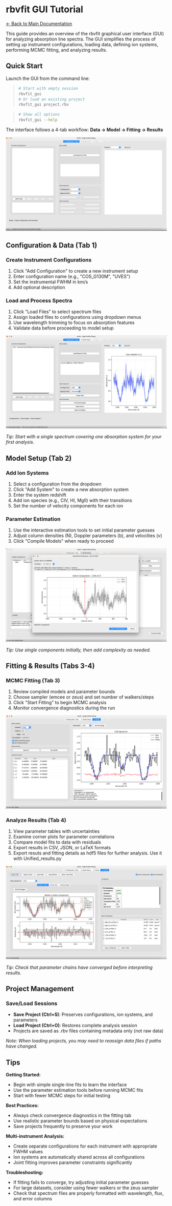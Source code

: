 # rbvfit GUI Tutorial
[← Back to Main Documentation](../README.md)

This guide provides an overview of the rbvfit graphical user interface (GUI) for analyzing absorption line spectra. The GUI simplifies the process of setting up instrument configurations, loading data, defining ion systems, performing MCMC fitting, and analyzing results.
## Quick Start

Launch the GUI from the command line:
> ```bash
># Start with empty session
> rbvfit_gui
> # Or load an existing project
> rbvfit_gui project.rbv
> ```

> ```bash
># Show all options
> rbvfit_gui --help
>```

The interface follows a 4-tab workflow: **Data → Model → Fitting → Results**

![Main window overview](images/main_window_overview.png)

## Configuration & Data (Tab 1)

### Create Instrument Configurations
1. Click "Add Configuration" to create a new instrument setup
2. Enter configuration name (e.g., "COS_G130M", "UVES")
3. Set the instrumental FWHM in km/s
4. Add optional description

### Load and Process Spectra
1. Click "Load Files" to select spectrum files
2. Assign loaded files to configurations using dropdown menus
3. Use wavelength trimming to focus on absorption features
4. Validate data before proceeding to model setup

![Data loading interface](images/data_loading_interface.png)

*Tip: Start with a single spectrum covering one absorption system for your first analysis.*

## Model Setup (Tab 2)

### Add Ion Systems
1. Select a configuration from the dropdown
2. Click "Add System" to create a new absorption system
3. Enter the system redshift
4. Add ion species (e.g., CIV, HI, MgII) with their transitions
5. Set the number of velocity components for each ion

### Parameter Estimation
1. Use the interactive estimation tools to set initial parameter guesses
2. Adjust column densities (N), Doppler parameters (b), and velocities (v)
3. Click "Compile Models" when ready to proceed

![Ion system setup](images/ion_system_setup.png)

*Tip: Use single components initially, then add complexity as needed.*

## Fitting & Results (Tabs 3-4)

### MCMC Fitting (Tab 3)
1. Review compiled models and parameter bounds
2. Choose sampler (emcee or zeus) and set number of walkers/steps
3. Click "Start Fitting" to begin MCMC analysis
4. Monitor convergence diagnostics during the run

![Fitting progress](images/fitting_progress.png)

### Analyze Results (Tab 4)
1. View parameter tables with uncertainties
2. Examine corner plots for parameter correlations
3. Compare model fits to data with residuals
4. Export results in CSV, JSON, or LaTeX formats
5. Export resuts and fitting details as hdf5 files for further analysis. Use it with Unified_results.py 

![Results with plots](images/results_with_plots.png)

*Tip: Check that parameter chains have converged before interpreting results.*

## Project Management

### Save/Load Sessions
- **Save Project (Ctrl+S)**: Preserves configurations, ion systems, and parameters
- **Load Project (Ctrl+O)**: Restores complete analysis session
- Projects are saved as .rbv files containing metadata only (not raw data)

*Note: When loading projects, you may need to reassign data files if paths have changed.*

## Tips

**Getting Started:**
- Begin with simple single-line fits to learn the interface
- Use the parameter estimation tools before running MCMC fits
- Start with fewer MCMC steps for initial testing

**Best Practices:**
- Always check convergence diagnostics in the fitting tab
- Use realistic parameter bounds based on physical expectations
- Save projects frequently to preserve your work

**Multi-instrument Analysis:**
- Create separate configurations for each instrument with appropriate FWHM values
- Ion systems are automatically shared across all configurations
- Joint fitting improves parameter constraints significantly

**Troubleshooting:**
- If fitting fails to converge, try adjusting initial parameter guesses
- For large datasets, consider using fewer walkers or the zeus sampler
- Check that spectrum files are properly formatted with wavelength, flux, and error columns